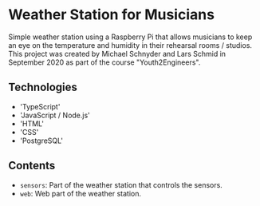 # Weather Station for Musicians

Simple weather station using a Raspberry Pi that allows musicians to keep an eye on the temperature and humidity in their rehearsal rooms / studios.
This project was created by Michael Schnyder and Lars Schmid in September 2020 as part of the course "Youth2Engineers".

## Technologies

- 'TypeScript'
- 'JavaScript / Node.js'
- 'HTML'
- 'CSS'
- 'PostgreSQL'

## Contents

- `sensors`: Part of the weather station that controls the sensors.
- `web`: Web part of the weather station.
